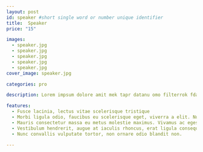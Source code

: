 ```yaml
---
layout: post
id: speaker #short single word or number unique identifier
title:  Speaker
price: "15"

images:
  - speaker.jpg
  - speaker.jpg
  - speaker.jpg
  - speaker.jpg
  - speaker.jpg
cover_image: speaker.jpg

categories: pro

description: Lorem impsum dolore amit mek tapr datanu omo filterrok fdam. Lorem impsum dolore amit mek tapr datanu omo filterrok fdam

features:
  - Fusce lacinia, lectus vitae scelerisque tristique
  - Morbi ligula odio, faucibus eu scelerisque eget, viverra a elit. Nullam quis ipsum molestie, dictum arcu id, semper leo
  - Mauris consectetur massa eu metus molestie maximus. Vivamus ac egestas eros
  - Vestibulum hendrerit, augue at iaculis rhoncus, erat ligula consequat lorem
  - Nunc convallis vulputate tortor, non ornare odio blandit non.

---
```


